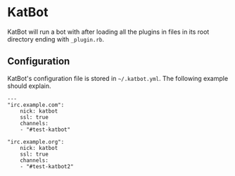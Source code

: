 KatBot
======

KatBot will run a bot with after loading all the plugins in files in its root
directory ending with `_plugin.rb`.

Configuration
-------------

KatBot's configuration file is stored in `~/.katbot.yml`. The following example
should explain.

	---
	"irc.example.com":
		nick: katbot
		ssl: true
		channels:
		- "#test-katbot"

	"irc.example.org":
		nick: katbot
		ssl: true
		channels:
		- "#test-katbot2"

